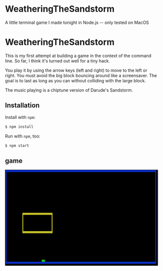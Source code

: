 # WeatheringTheSandstorm
A little terminal game I made tonight in Node.js -- only tested on MacOS

WeatheringTheSandstorm
========

This is my first attempt at building a game in the context of the command line.
So far, I think it's turned out well for a tiny hack.

You play it by using the arrow keys (left and right) to move to the left or right. You must avoid
the big block bouncing around like a screensaver. The goal is to last as long as you can without
colliding with the large block.

The music playing is a chiptune version of Darude's Sandstorm.

Installation
------------

Install with `npm`:

``` bash
$ npm install

```

Run with `npm`, too:
``` bash
$ npm start

```

game
----------

![img](https://raw.githubusercontent.com/ahermida/WeatheringTheSandstorm/master/screenshot.png "gameplay!")
